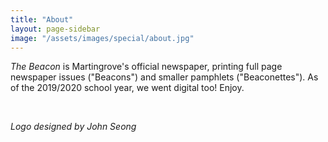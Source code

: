 ```yaml
---
title: "About"
layout: page-sidebar
image: "/assets/images/special/about.jpg"
---
```


*The Beacon* is Martingrove's official newspaper, printing full page newspaper issues ("Beacons") and smaller
pamphlets ("Beaconettes"). As of the 2019/2020 school year, we went digital too! Enjoy.

<br>

*Logo designed by John Seong*
